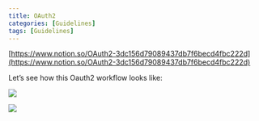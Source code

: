 ```yaml
---
title: OAuth2
categories: [Guidelines]
tags: [Guidelines]
---
```


[https://www.notion.so/OAuth2-3dc156d79089437db7f6becd4fbc222d](https://www.notion.so/OAuth2-3dc156d79089437db7f6becd4fbc222d)


Let’s see how this Oauth2 workflow looks like:


![](https://prod-files-secure.s3.us-west-2.amazonaws.com/9960fb2a-b75e-4bea-a8f9-b00925db1215/3bce41e0-99e8-4ebd-9701-e2bc9cbb79a2/Untitled.png?X-Amz-Algorithm=AWS4-HMAC-SHA256&X-Amz-Content-Sha256=UNSIGNED-PAYLOAD&X-Amz-Credential=AKIAT73L2G45HZZMZUHI%2F20240329%2Fus-west-2%2Fs3%2Faws4_request&X-Amz-Date=20240329T201733Z&X-Amz-Expires=3600&X-Amz-Signature=70c9cdf186117aac6a76c34d8f278c912abfe605b44ee9e561016d1467ae83a0&X-Amz-SignedHeaders=host&x-id=GetObject)


![](https://prod-files-secure.s3.us-west-2.amazonaws.com/9960fb2a-b75e-4bea-a8f9-b00925db1215/27d32b66-de43-41de-80f7-7edb81d1190f/Untitled.png?X-Amz-Algorithm=AWS4-HMAC-SHA256&X-Amz-Content-Sha256=UNSIGNED-PAYLOAD&X-Amz-Credential=AKIAT73L2G45HZZMZUHI%2F20240329%2Fus-west-2%2Fs3%2Faws4_request&X-Amz-Date=20240329T201733Z&X-Amz-Expires=3600&X-Amz-Signature=3b8fcdc9f56e39fb7fc79da04d7659e7fd729c7e992bc5a4d892c56523cadafd&X-Amz-SignedHeaders=host&x-id=GetObject)


